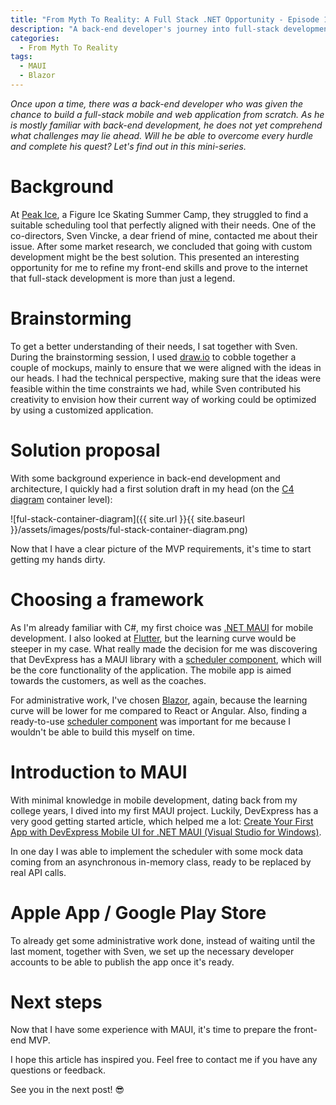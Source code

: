 ```yaml
---
title: "From Myth To Reality: A Full Stack .NET Opportunity - Episode 1"
description: "A back-end developer's journey into full-stack development using .NET MAUI and Blazor to build a custom scheduling application for Peak Ice skating camp."
categories:
  - From Myth To Reality
tags:
  - MAUI
  - Blazor
---
```


*Once upon a time, there was a back-end developer who was given the chance to build a full-stack mobile and web application from scratch. As he is mostly familiar with back-end development, he does not yet comprehend what challenges may lie ahead. Will he be able to overcome every hurdle and complete his quest? Let's find out in this mini-series.*

# Background

At [Peak Ice](https://peak-ice.com), a Figure Ice Skating Summer Camp, they struggled to find a suitable scheduling tool that perfectly aligned with their needs. One of the co-directors, Sven Vincke, a dear friend of mine, contacted me about their issue. After some market research, we concluded that going with custom development might be the best solution. This presented an interesting opportunity for me to refine my front-end skills and prove to the internet that full-stack development is more than just a legend.

# Brainstorming

To get a better understanding of their needs, I sat together with Sven. During the brainstorming session, I used [draw.io](https://app.diagrams.net/) to cobble together a couple of mockups, mainly to ensure that we were aligned with the ideas in our heads. I had the technical perspective, making sure that the ideas were feasible within the time constraints we had, while Sven contributed his creativity to envision how their current way of working could be optimized by using a customized application.

# Solution proposal

With some background experience in back-end development and architecture, I quickly had a first solution draft in my head (on the [C4 diagram](https://c4model.com/) container level):

![ful-stack-container-diagram]({{ site.url }}{{ site.baseurl }}/assets/images/posts/ful-stack-container-diagram.png)

Now that I have a clear picture of the MVP requirements, it's time to start getting my hands dirty.

# Choosing a framework

As I'm already familiar with C#, my first choice was [.NET MAUI](https://learn.microsoft.com/en-us/dotnet/maui/what-is-maui) for mobile development. I also looked at [Flutter](https://flutter.dev/), but the learning curve would be steeper in my case. What really made the decision for me was discovering that DevExpress has a MAUI library with a [scheduler component](https://docs.devexpress.com/MAUI/403734/scheduler-and-calendar/index), which will be the core functionality of the application. The mobile app is aimed towards the customers, as well as the coaches.

For administrative work, I've chosen [Blazor](https://learn.microsoft.com/en-us/aspnet/core/blazor), again, because the learning curve will be lower for me compared to React or Angular. Also, finding a ready-to-use [scheduler component](https://github.com/danheron/Heron.MudCalendar) was important for me because I wouldn't be able to build this myself on time.


# Introduction to MAUI

With minimal knowledge in mobile development, dating back from my college years, I dived into my first MAUI project. Luckily, DevExpress has a very good getting started article, which helped me a lot: [Create Your First App with DevExpress Mobile UI for .NET MAUI (Visual Studio for Windows)](https://docs.devexpress.com/MAUI/404023/get-started/build-your-first-app-visual-studio).

In one day I was able to implement the scheduler with some mock data coming from an asynchronous in-memory class, ready to be replaced by real API calls.

# Apple App / Google Play Store

To already get some administrative work done, instead of waiting until the last moment, together with Sven, we set up the necessary developer accounts to be able to publish the app once it's ready.

# Next steps

Now that I have some experience with MAUI, it's time to prepare the front-end MVP.

I hope this article has inspired you. Feel free to contact me if you have any questions or feedback.

See you in the next post! 😎
